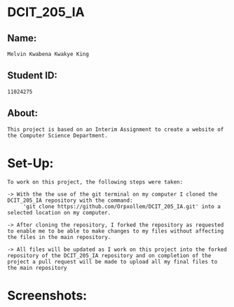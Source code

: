 # DCIT_205_IA

## Name: 
    Melvin Kwabena Kwakye King

## Student ID: 
    11024275

## About:
    This project is based on an Interim Assignment to create a website of the Computer Science Department.

# Set-Up:
    To work on this project, the following steps were taken:

    -> With the the use of the git terminal on my computer I cloned the DCIT_205_IA repository with the command:
         'git clone https://github.com/Orpxollem/DCIT_205_IA.git' into a selected location on my computer.

    -> After cloning the repository, I forked the repository as requested to enable me to be able to make changes to my files without affecting the files in the main repository.

    -> All files will be updated as I work on this project into the forked repository of the DCIT_205_IA repository and on completion of the project a pull request will be made to upload all my final files to the main repository

# Screenshots: